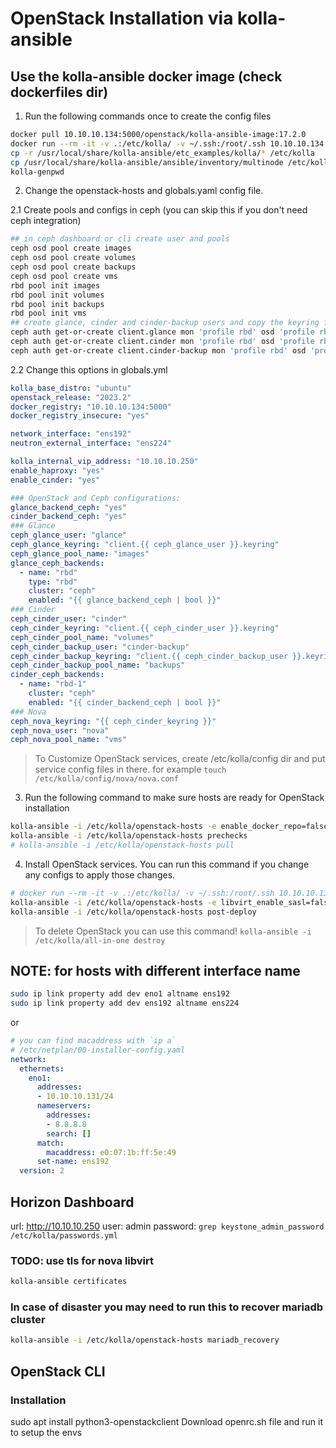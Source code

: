 # OpenStack Installation via kolla-ansible

## Use the kolla-ansible docker image (check dockerfiles dir)

1. Run the following commands once to create the config files
```bash
docker pull 10.10.10.134:5000/openstack/kolla-ansible-image:17.2.0
docker run --rm -it -v .:/etc/kolla/ -v ~/.ssh:/root/.ssh 10.10.10.134:5000/openstack/kolla-ansible-image:17.2.0 bash
cp -r /usr/local/share/kolla-ansible/etc_examples/kolla/* /etc/kolla
cp /usr/local/share/kolla-ansible/ansible/inventory/multinode /etc/kolla/openstack-hosts
kolla-genpwd
```

2. Change the openstack-hosts and globals.yaml config file.

2.1 Create pools and configs in ceph (you can skip this if you don't need ceph integration)

```bash
## in ceph dashboard or cli create user and pools
ceph osd pool create images
ceph osd pool create volumes
ceph osd pool create backups
ceph osd pool create vms
rbd pool init images
rbd pool init volumes
rbd pool init backups
rbd pool init vms
## create glance, cinder and cinder-backup users and copy the keyring files into config dir
ceph auth get-or-create client.glance mon 'profile rbd' osd 'profile rbd pool=images' mgr 'profile rbd pool=images'
ceph auth get-or-create client.cinder mon 'profile rbd' osd 'profile rbd pool=volumes, profile rbd pool=vms, profile rbd-read-only pool=images' mgr 'profile rbd pool=volumes, profile rbd pool=vms'
ceph auth get-or-create client.cinder-backup mon 'profile rbd' osd 'profile rbd pool=backups' mgr 'profile rbd pool=backups'
```

2.2 Change this options in globals.yml

```yaml
kolla_base_distro: "ubuntu"
openstack_release: "2023.2"
docker_registry: "10.10.10.134:5000"
docker_registry_insecure: "yes"

network_interface: "ens192"
neutron_external_interface: "ens224"

kolla_internal_vip_address: "10.10.10.250"
enable_haproxy: "yes"
enable_cinder: "yes"

### OpenStack and Ceph configurations:
glance_backend_ceph: "yes"
cinder_backend_ceph: "yes"
### Glance
ceph_glance_user: "glance"
ceph_glance_keyring: "client.{{ ceph_glance_user }}.keyring"
ceph_glance_pool_name: "images"
glance_ceph_backends:
  - name: "rbd"
    type: "rbd"
    cluster: "ceph"
    enabled: "{{ glance_backend_ceph | bool }}"
### Cinder
ceph_cinder_user: "cinder"
ceph_cinder_keyring: "client.{{ ceph_cinder_user }}.keyring"
ceph_cinder_pool_name: "volumes"
ceph_cinder_backup_user: "cinder-backup"
ceph_cinder_backup_keyring: "client.{{ ceph_cinder_backup_user }}.keyring"
ceph_cinder_backup_pool_name: "backups"
cinder_ceph_backends:
  - name: "rbd-1"
    cluster: "ceph"
    enabled: "{{ cinder_backend_ceph | bool }}"
### Nova
ceph_nova_keyring: "{{ ceph_cinder_keyring }}"
ceph_nova_user: "nova"
ceph_nova_pool_name: "vms"
```

>  To Customize OpenStack services, create /etc/kolla/config dir and put service config files in there. for example `touch /etc/kolla/config/nova/nova.conf`

3. Run the following command to make sure hosts are ready for OpenStack installation
```bash
kolla-ansible -i /etc/kolla/openstack-hosts -e enable_docker_repo=false -e docker_apt_package=docker.io bootstrap-servers
kolla-ansible -i /etc/kolla/openstack-hosts prechecks
# kolla-ansible -i /etc/kolla/openstack-hosts pull
```

4. Install OpenStack services. You can run this command if you change any configs to apply those changes.
```bash
# docker run --rm -it -v .:/etc/kolla/ -v ~/.ssh:/root/.ssh 10.10.10.134:5000/openstack/kolla-ansible-image:17.2.0 bash
kolla-ansible -i /etc/kolla/openstack-hosts -e libvirt_enable_sasl=false deploy
kolla-ansible -i /etc/kolla/openstack-hosts post-deploy
```

> To delete OpenStack you can use this command! `kolla-ansible -i /etc/kolla/all-in-one destroy`

## NOTE: for hosts with different interface name
```bash
sudo ip link property add dev eno1 altname ens192
sudo ip link property add dev ens192 altname ens224
```
or

```yaml
# you can find macaddress with `ip a`
# /etc/netplan/00-installer-config.yaml 
network:
  ethernets:
    eno1:
      addresses:
      - 10.10.10.131/24
      nameservers:
        addresses:
        - 8.8.8.8
        search: []
      match:
        macaddress: e0:07:1b:ff:5e:49
      set-name: ens192
  version: 2
```

## Horizon Dashboard

url: http://10.10.10.250
user: admin
password: `grep keystone_admin_password /etc/kolla/passwords.yml`

### TODO: use tls for nova libvirt
```bash
kolla-ansible certificates
```

### In case of disaster you may need to run this to recover mariadb cluster
```bash
kolla-ansible -i /etc/kolla/openstack-hosts mariadb_recovery
```

## OpenStack CLI

### Installation

sudo apt install python3-openstackclient
Download openrc.sh file and run it to setup the envs
